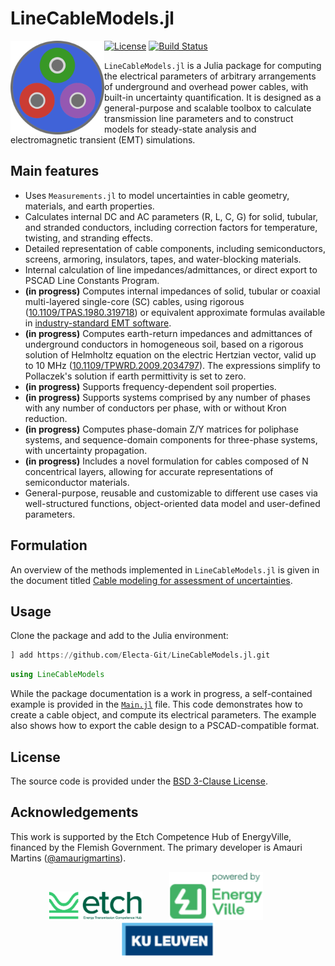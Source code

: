 # LineCableModels.jl

<img src="docs/src/assets/logo.svg" align="left" width="150">

[![License](https://img.shields.io/badge/License-BSD%203--Clause-blue.svg)](https://opensource.org/licenses/BSD-3-Clause)
[![Build Status](https://github.com/Electa-Git/LineCableModels.jl/actions/workflows/CI.yml/badge.svg?branch=main)](https://github.com/Electa-Git/LineCableModels.jl/actions/workflows/CI.yml?query=branch%3Amain)

`LineCableModels.jl` is a Julia package for computing the electrical parameters of arbitrary arrangements of underground and overhead power cables, with built-in uncertainty quantification. It is designed as a general-purpose and scalable toolbox to calculate transmission line parameters and to construct models for steady-state analysis and electromagnetic transient (EMT) simulations. 
  


## Main features

- Uses `Measurements.jl` to model uncertainties in cable geometry, materials, and earth properties.
- Calculates internal DC and AC parameters (R, L, C, G) for solid, tubular, and stranded conductors, including correction factors for temperature, twisting, and stranding effects.
- Detailed representation of cable components, including semiconductors, screens, armoring, insulators, tapes, and water-blocking materials.
- Internal calculation of line impedances/admittances, or direct export to PSCAD Line Constants Program.
- **(in progress)** Computes internal impedances of solid, tubular or coaxial multi-layered single-core (SC) cables, using rigorous ([10.1109/TPAS.1980.319718](https://ieeexplore.ieee.org/document/4113884)) or equivalent approximate formulas available in [industry-standard EMT software](https://www.pscad.com/webhelp/EMTDC/Transmission_Lines/Deriving_System_Y_and_Z_Matrices.htm).
- **(in progress)** Computes earth-return impedances and admittances of underground conductors in homogeneous soil, based on a rigorous solution of Helmholtz equation on the electric Hertzian vector, valid up to 10 MHz ([10.1109/TPWRD.2009.2034797](https://ieeexplore.ieee.org/abstract/document/5437464)). The expressions simplify to Pollaczek's solution if earth permittivity is set to zero.
- **(in progress)** Supports frequency-dependent soil properties.
- **(in progress)** Supports systems comprised by any number of phases with any number of conductors per phase, with or without Kron reduction.
- **(in progress)** Computes phase-domain Z/Y matrices for poliphase systems, and sequence-domain components for three-phase systems, with uncertainty propagation.
- **(in progress)** Includes a novel formulation for cables composed of N concentrical layers, allowing for accurate representations of semiconductor materials.
- General-purpose, reusable and customizable to different use cases via well-structured functions, object-oriented data model and user-defined parameters.

## Formulation

An overview of the methods implemented in `LineCableModels.jl` is given in the document titled [Cable modeling for assessment of uncertainties](https://www.overleaf.com/read/xhmvbjgdqjxn#5e6f69).

## Usage

Clone the package and add to the Julia environment:

```julia
] add https://github.com/Electa-Git/LineCableModels.jl.git
```

```julia
using LineCableModels
```

While the package documentation is a work in progress, a self-contained example is provided in the [`Main.jl`](Main.jl) file. This code demonstrates how to create a cable object, and compute its electrical parameters. The example also shows how to export the cable design to a PSCAD-compatible format.

## License

The source code is provided under the [BSD 3-Clause License](LICENSE).

## Acknowledgements

This work is supported by the Etch Competence Hub of EnergyVille, financed by the Flemish Government. The primary developer is Amauri Martins ([@amaurigmartins](https://github.com/amaurigmartins)).

<p align="center">
  <img src="assets/img/etch_logo.png" width="150">&nbsp;&nbsp;&nbsp;&nbsp;&nbsp;&nbsp;&nbsp;&nbsp;&nbsp;&nbsp;
  <img src="assets/img/energyville_logo.png" width="150">&nbsp;&nbsp;&nbsp;&nbsp;&nbsp;&nbsp;&nbsp;&nbsp;&nbsp;&nbsp;
  <img src="assets/img/kul_logo.png" width="150">
</p>

